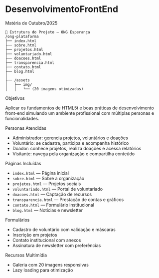 # DesenvolvimentoFrontEnd
Matéria de Outubro/2025

```
📁 Estrutura do Projeto — ONG Esperança
/ong-plataforma
├── index.html
├── sobre.html
├── projetos.html
├── voluntariado.html
├── doacoes.html
├── transparencia.html
├── contato.html
├── blog.html
│
├── /assets
│   ├── img/
│   │   └── (20 imagens otimizadas)
```

Objetivos

Aplicar os fundamentos de HTML5t e boas práticas de desenvolvimento front-end simulando um ambiente profissional com múltiplas personas e funcionalidades.

Personas Atendidas

- Administrador: gerencia projetos, voluntários e doações
- Voluntário: se cadastra, participa e acompanha histórico
- Doador: conhece projetos, realiza doações e acessa relatórios
- Visitante: navega pela organização e compartilha conteúdo

Páginas Incluídas

- `index.html` — Página inicial
- `sobre.html` — Sobre a organização
- `projetos.html` — Projetos sociais
- `voluntariado.html` — Portal de voluntariado
- `doacoes.html` — Captação de recursos
- `transparencia.html` — Prestação de contas e gráficos
- `contato.html` — Formulário institucional
- `blog.html` — Notícias e newsletter

Formulários

- Cadastro de voluntário com validação e máscaras
- Inscrição em projetos
- Contato institucional com anexos
- Assinatura de newsletter com preferências

Recursos Multimídia

- Galeria com 20 imagens responsivas
- Lazy loading para otimização
